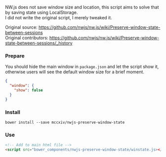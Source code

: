 NW.js does not save window size and location, this script aims to solve that by saving state using LocalStorage.  
I did not write the original script, I merely tweaked it.  

Original source: https://github.com/nwjs/nw.js/wiki/Preserve-window-state-between-sessions  
Original contributors: https://github.com/nwjs/nw.js/wiki/Preserve-window-state-between-sessions/_history

### Prepare
You should hide the main window in ```package.json``` and let the script show it, otherwise users will see the default window size for a brief moment. 
```JSON
{
  "window": {
    "show": false
  }
}
```

### Install
```
bower install --save mccxiv/nwjs-preserve-window-state
```

### Use
```HTML
<!-- Add to main html file -->
<script src="bower_components/nwjs-preserve-window-state/winstate.js></script>
```